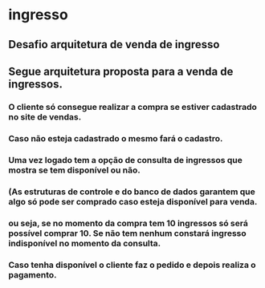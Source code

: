 # ingresso
## Desafio arquitetura de venda de ingresso
## Segue arquitetura proposta para a venda de ingressos.
### O cliente só consegue realizar a compra se estiver cadastrado no site de vendas.
### Caso não esteja cadastrado o mesmo fará o cadastro.
### Uma vez logado tem a opção de consulta de ingressos que mostra se tem disponível ou não. 
### (As estruturas de controle e do banco de dados garantem que algo só pode ser comprado caso esteja disponível para venda. 
### ou seja, se no momento da compra tem 10 ingressos só será possível comprar 10. Se não tem nenhum constará ingresso indisponível no momento da consulta.
### Caso tenha disponível o cliente faz o pedido e depois realiza o pagamento.
